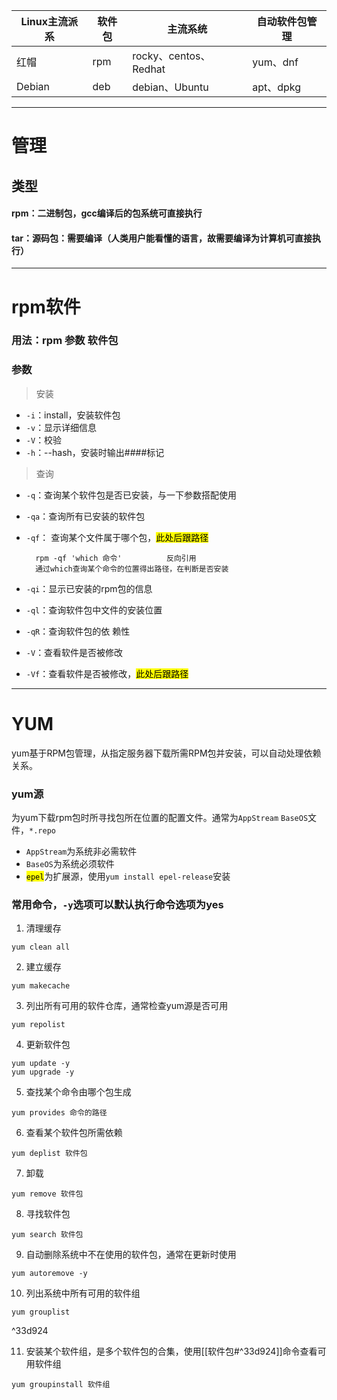 | Linux主流派系 | 软件包 | 主流系统                | 自动软件包管理  |
| --------- | --- | ------------------- | -------- |
| 红帽        | rpm | rocky、centos、Redhat | yum、dnf  |
| Debian    | deb | debian、Ubuntu       | apt、dpkg |

---
# 管理
## 类型
#### rpm：二进制包，gcc编译后的包系统可直接执行
#### tar：源码包：需要编译（人类用户能看懂的语言，故需要编译为计算机可直接执行）

---
# rpm软件
### 用法：rpm   参数  软件包
### 参数
> 安装
- `-i`：install，安装软件包
- `-v`：显示详细信息
- `-V`：校验 
- `-h`：--hash，安装时输出####标记 
> 查询
- `-q`：查询某个软件包是否已安装，与一下参数搭配使用
- `-qa`：查询所有已安装的软件包
- `-qf`： 查询某个文件属于哪个包，<mark>此处后跟路径</mark>
 
		rpm -qf 'which 命令'          反向引用
		通过which查询某个命令的位置得出路径，在判断是否安装
- `-qi`：显示已安装的rpm包的信息
- `-ql`：查询软件包中文件的安装位置
- `-qR`：查询软件包的依 赖性  
- `-V`：查看软件是否被修改
- `-Vf`：查看软件是否被修改，<mark>此处后跟路径</mark>
---
# YUM
yum基于RPM包管理，从指定服务器下载所需RPM包并安装，可以自动处理依赖关系。
### yum源
为yum下载rpm包时所寻找包所在位置的配置文件。通常为`AppStream` `BaseOS`文件，`*.repo`
- `AppStream`为系统非必需软件
- `BaseOS`为系统必须软件
- <mark>`epel`</mark>为扩展源，使用`yum install epel-release`安装

### 常用命令，`-y`选项可以默认执行命令选项为yes

1. 清理缓存

```
yum clean all
```

2. 建立缓存
```
yum makecache
```
3. 列出所有可用的软件仓库，通常检查yum源是否可用
```
yum repolist
```
4. 更新软件包
```
yum update -y
yum upgrade -y 
```
5. 查找某个命令由哪个包生成
```
yum provides 命令的路径
```
6. 查看某个软件包所需依赖
```
yum deplist 软件包
```
7. 卸载
```
yum remove 软件包
```
8. 寻找软件包
```
yum search 软件包
```
9. 自动删除系统中不在使用的软件包，通常在更新时使用
```
yum autoremove -y
```
10. 列出系统中所有可用的软件组
```
yum grouplist
```

^33d924

11. 安装某个软件组，是多个软件包的合集，使用[[软件包#^33d924]]命令查看可用软件组
```
yum groupinstall 软件组
```

















